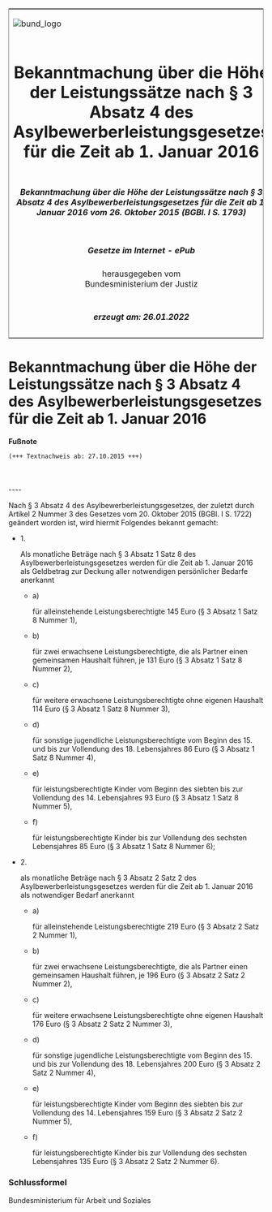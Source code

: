 <span id="DECKBLATT.html"></span>

<table border="0" frame="border" width="100%">

<tr valign="top">

<td align="left">

![bund\_logo](BfJ_2021_Web_de_de.gif)

</td>

<td align="right">

 

</td>

</tr>

<tr align="center" valign="middle">

<td colspan="2">

# Bekanntmachung über die Höhe der Leistungssätze nach § 3 Absatz 4 des Asylbewerberleistungsgesetzes für die Zeit ab 1. Januar 2016

</td>

</tr>

<tr align="center" valign="middle">

<td colspan="2">

##### Bekanntmachung über die Höhe der Leistungssätze nach § 3 Absatz 4 des Asylbewerberleistungsgesetzes für die Zeit ab 1. Januar 2016 vom 26. Oktober 2015 (BGBl. I S. 1793)

</td>

</tr>

<tr align="center" valign="middle">

<td colspan="2">

  
  

##### Gesetze im Internet - ePub  
  
herausgegeben vom  
Bundesministerium der Justiz

</td>

</tr>

<tr align="center" valign="bottom">

<td colspan="2">

  
  

##### erzeugt am: 26.01.2022

</td>

</tr>

</table>

<span id="BJNR179300015.html"></span>

# Bekanntmachung über die Höhe der Leistungssätze nach § 3 Absatz 4 des Asylbewerberleistungsgesetzes für die Zeit ab 1. Januar 2016

<div>

  
**Fußnote**

<div class="jnhtml">

<div>

<div class="jurAbsatz">

  

``` 
(+++ Textnachweis ab: 27.10.2015 +++)

 
```

</div>

</div>

</div>

</div>

<span id="BJNR179300015BJNE000100000.html"></span>

###   
\----

<div>

<div class="jnhtml">

<div>

<div class="jurAbsatz">

Nach § 3 Absatz 4 des Asylbewerberleistungsgesetzes, der zuletzt durch
Artikel 2 Nummer 3 des Gesetzes vom 20. Oktober 2015 (BGBl. I S. 1722)
geändert worden ist, wird hiermit Folgendes bekannt gemacht:

  - 1\.
    
    <div>
    
    Als monatliche Beträge nach § 3 Absatz 1 Satz 8 des
    Asylbewerberleistungsgesetzes werden für die Zeit ab 1. Januar 2016
    als Geldbetrag zur Deckung aller notwendigen persönlicher Bedarfe
    anerkannt
    
      - a)
        
        <div>
        
        für alleinstehende Leistungsberechtigte 145 Euro (§ 3 Absatz 1
        Satz 8 Nummer 1),
        
        </div>
    
      - b)
        
        <div>
        
        für zwei erwachsene Leistungsberechtigte, die als Partner einen
        gemeinsamen Haushalt führen, je 131 Euro (§ 3 Absatz 1 Satz 8
        Nummer 2),
        
        </div>
    
      - c)
        
        <div>
        
        für weitere erwachsene Leistungsberechtigte ohne eigenen
        Haushalt 114 Euro (§ 3 Absatz 1 Satz 8 Nummer 3),
        
        </div>
    
      - d)
        
        <div>
        
        für sonstige jugendliche Leistungsberechtigte vom Beginn des 15.
        und bis zur Vollendung des 18. Lebensjahres 86 Euro (§ 3 Absatz
        1 Satz 8 Nummer 4),
        
        </div>
    
      - e)
        
        <div>
        
        für leistungsberechtigte Kinder vom Beginn des siebten bis zur
        Vollendung des 14. Lebensjahres 93 Euro (§ 3 Absatz 1 Satz 8
        Nummer 5),
        
        </div>
    
      - f)
        
        <div>
        
        für leistungsberechtigte Kinder bis zur Vollendung des sechsten
        Lebensjahres 85 Euro (§ 3 Absatz 1 Satz 8 Nummer 6);
        
        </div>
    
    </div>

  - 2\.
    
    <div>
    
    als monatliche Beträge nach § 3 Absatz 2 Satz 2 des
    Asylbewerberleistungsgesetzes werden für die Zeit ab 1. Januar 2016
    als notwendiger Bedarf anerkannt
    
      - a)
        
        <div>
        
        für alleinstehende Leistungsberechtigte 219 Euro (§ 3 Absatz 2
        Satz 2 Nummer 1),
        
        </div>
    
      - b)
        
        <div>
        
        für zwei erwachsene Leistungsberechtigte, die als Partner einen
        gemeinsamen Haushalt führen, je 196 Euro (§ 3 Absatz 2 Satz 2
        Nummer 2),
        
        </div>
    
      - c)
        
        <div>
        
        für weitere erwachsene Leistungsberechtigte ohne eigenen
        Haushalt 176 Euro (§ 3 Absatz 2 Satz 2 Nummer 3),
        
        </div>
    
      - d)
        
        <div>
        
        für sonstige jugendliche Leistungsberechtigte vom Beginn des 15.
        und bis zur Vollendung des 18. Lebensjahres 200 Euro (§ 3 Absatz
        2 Satz 2 Nummer 4),
        
        </div>
    
      - e)
        
        <div>
        
        für leistungsberechtigte Kinder vom Beginn des siebten bis zur
        Vollendung des 14. Lebensjahres 159 Euro (§ 3 Absatz 2 Satz 2
        Nummer 5),
        
        </div>
    
      - f)
        
        <div>
        
        für leistungsberechtigte Kinder bis zur Vollendung des sechsten
        Lebensjahres 135 Euro (§ 3 Absatz 2 Satz 2 Nummer 6).
        
        </div>
    
    </div>

</div>

</div>

</div>

</div>

<span id="BJNR179300015BJNE000200000.html"></span>

### Schlussformel  

<div>

<div class="jnhtml">

<div>

<div class="jurAbsatz">

<span class="SP">Bundesministerium für Arbeit und Soziales</span>

</div>

</div>

</div>

</div>
